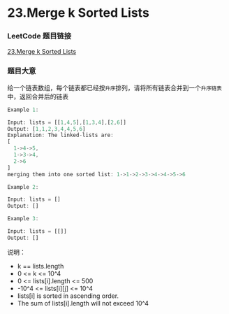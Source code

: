 # 23.Merge k Sorted Lists

### LeetCode 题目链接

[23.Merge k Sorted Lists](https://leetcode.com/problems/merge-k-sorted-lists/)

### 题目大意

给一个链表数组，每个链表都已经按`升序`排列，请将所有链表合并到一个`升序链表`中，返回合并后的链表

```js
Example 1:

Input: lists = [[1,4,5],[1,3,4],[2,6]]
Output: [1,1,2,3,4,4,5,6]
Explanation: The linked-lists are:
[
  1->4->5,
  1->3->4,
  2->6
]
merging them into one sorted list: 1->1->2->3->4->4->5->6

Example 2:

Input: lists = []
Output: []

Example 3:

Input: lists = [[]]
Output: []
```

说明：
- k == lists.length
- 0 <= k <= 10^4
- 0 <= lists[i].length <= 500
- -10^4 <= lists[i][j] <= 10^4
- lists[i] is sorted in ascending order.
- The sum of lists[i].length will not exceed 10^4

